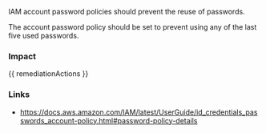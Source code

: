
IAM account password policies should prevent the reuse of passwords.

The account password policy should be set to prevent using any of the last five used passwords.


### Impact
<!-- Add Impact here -->

<!-- DO NOT CHANGE -->
{{ remediationActions }}

### Links
- https://docs.aws.amazon.com/IAM/latest/UserGuide/id_credentials_passwords_account-policy.html#password-policy-details


